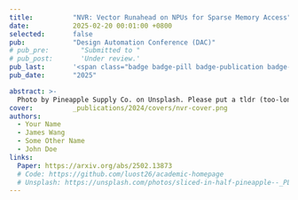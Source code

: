 ```yaml
---
title:          "NVR: Vector Runahead on NPUs for Sparse Memory Access"
date:           2025-02-20 00:01:00 +0800
selected:       false
pub:            "Design Automation Conference (DAC)"
# pub_pre:        "Submitted to " 
# pub_post:       'Under review.'
pub_last:       '<span class="badge badge-pill badge-publication badge-success">Oral</span>'
pub_date:       "2025"

abstract: >-
  Photo by Pineapple Supply Co. on Unsplash. Please put a tldr (too-long-didnt-read, 1~2 sentences) of your publication here. It is not recommended to put the actual abstract here because it is usually too long to fit in. $\LaTeX$ is supported. $a=b+c$.
cover:          _publications/2024/covers/nvr-cover.png
authors:
  - Your Name
  - James Wang
  - Some Other Name
  - John Doe
links:
  Paper: https://arxiv.org/abs/2502.13873
  # Code: https://github.com/luost26/academic-homepage
  # Unsplash: https://unsplash.com/photos/sliced-in-half-pineapple--_PLJZmHZzk
---
```

